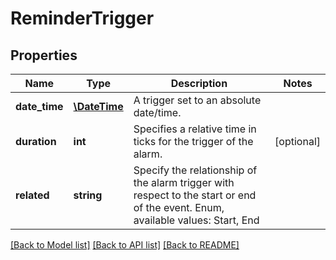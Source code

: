 # ReminderTrigger

## Properties
Name | Type | Description | Notes
------------ | ------------- | ------------- | -------------
**date_time** | [**\DateTime**](\DateTime.md) | A trigger set to an absolute date/time. | 
**duration** | **int** | Specifies a relative time in ticks for the trigger of the alarm. | [optional] 
**related** | **string** | Specify the relationship of the alarm trigger with respect to the start or end of the event. Enum, available values: Start, End | 



[[Back to Model list]](README.md#documentation-for-models) [[Back to API list]](README.md#documentation-for-api-endpoints) [[Back to README]](README.md)


